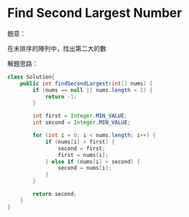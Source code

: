 # Find Second Largest Number

[]()


題意：

在未排序的陣列中，找出第二大的數

解題思路：

```java
class Solution{
	public int findSecondLargest(int[] nums) {
		if (nums == null || nums.length < 2) {
			return -1;
		}

		int first = Integer.MIN_VALUE;
		int second = Integer.MIN_VALUE;

		for (int i = 0; i < nums.length; i++) {
			if (nums[i] > first) {
				second = first;
				first = nums[i];
			} else if (nums[i] > second) {
				second = nums[i];
			}
		}

		return second;
	}
}
```